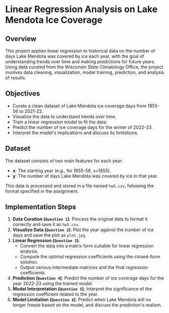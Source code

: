 # Linear Regression Analysis on Lake Mendota Ice Coverage

## Overview

This project applies linear regression to historical data on the number of days Lake Mendota was covered by ice each year, with the goal of understanding trends over time and making predictions for future years. Using data curated from the Wisconsin State Climatology Office, the project involves data cleaning, visualization, model training, prediction, and analysis of results.

## Objectives

- Curate a clean dataset of Lake Mendota ice coverage days from 1855-56 to 2021-22.
- Visualize the data to understand trends over time.
- Train a linear regression model to fit the data.
- Predict the number of ice coverage days for the winter of 2022-23.
- Interpret the model's implications and discuss its limitations.

## Dataset

The dataset consists of two main features for each year:
- **x**: The starting year (e.g., for 1855-56, x=1855).
- **y**: The number of days Lake Mendota was covered by ice in that year.

This data is processed and stored in a file named `hw5.csv`, following the format specified in the assignment.

## Implementation Steps

1. **Data Curation (`Question 1`)**: Process the original data to format it correctly and save it as `hw5.csv`.
2. **Visualize Data (`Question 2`)**: Plot the year against the number of ice days and save the plot as `plot.jpg`.
3. **Linear Regression (`Question 3`)**:
    - Convert the data into a matrix form suitable for linear regression analysis.
    - Compute the optimal regression coefficients using the closed-form solution.
    - Output various intermediate matrices and the final regression coefficients.
4. **Prediction (`Question 4`)**: Predict the number of ice coverage days for the year 2022-23 using the trained model.
5. **Model Interpretation (`Question 5`)**: Interpret the significance of the regression coefficient related to the year.
6. **Model Limitation (`Question 6`)**: Predict when Lake Mendota will no longer freeze based on the model, and discuss the prediction's realism.
